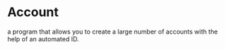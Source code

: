 # Account
a program that allows you to create a large number of accounts with the help of an automated ID.

